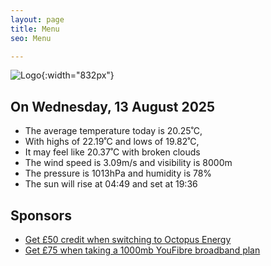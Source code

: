 ```yaml
---
layout: page
title: Menu
seo: Menu

---
```


![Logo](/images/logo.jpg){:width="832px"}

<!-- weather_marker starts -->
## On Wednesday, 13 August 2025

- The average temperature today is 20.25˚C,
- With highs of 22.19˚C and lows of 19.82˚C,
- It may feel like 20.37˚C with broken clouds
- The wind speed is 3.09m/s and visibility is 8000m
- The pressure is 1013hPa and humidity is 78%
- The sun will rise at 04:49 and set at 19:36

<!-- weather_marker ends -->

## Sponsors

- [Get £50 credit when switching to Octopus Energy](https://bit.ly/3oD1nnS)
- [Get £75 when taking a 1000mb YouFibre broadband plan](https://aklam.io/91zWhU?)
